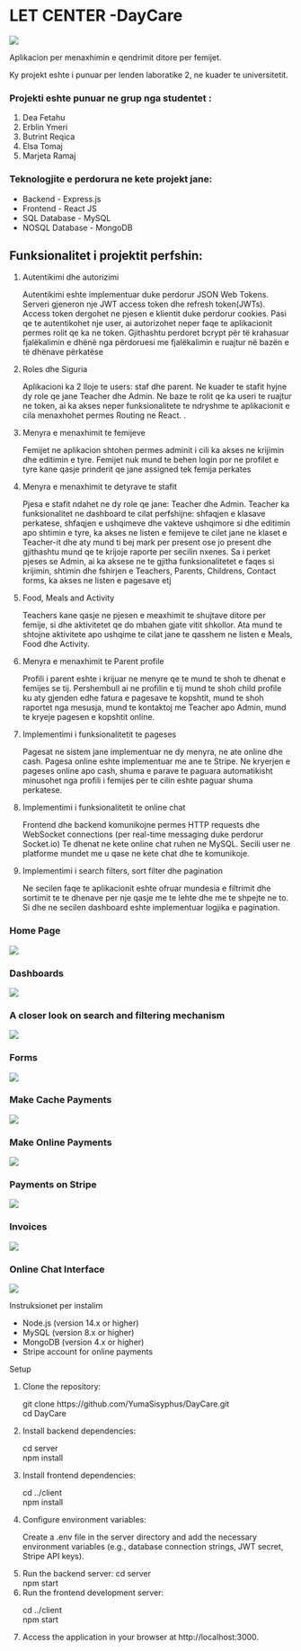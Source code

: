  <h1> LET CENTER -DayCare   </h1>
 <img src= "https://github.com/YumaSisyphus/DayCare/assets/119975261/5814b938-edf2-4a6b-a4d2-81be202c791a">

 <p>Aplikacion per menaxhimin e qendrimit ditore per femijet.</p>

 <p>Ky projekt eshte i punuar per lenden laboratike 2, ne kuader te universitetit.</p>
 <h3>Projekti eshte punuar ne grup nga studentet : </h3>
 <ol>
   <li>Dea Fetahu</li>
   <li>Erblin Ymeri</li>
   <li>Butrint Reqica</li>
   <li>Elsa Tomaj</li>
   <li>Marjeta Ramaj</li>
 </ol>
 <h3>Teknologjite e perdorura ne kete projekt jane:</h3>

 <ul>
   <li>Backend - Express.js</li>
   <li>Frontend - React JS </li>
   <li>SQL Database - MySQL</li>
   <li>NOSQL Database - MongoDB</li>
 </ul>

 <h2>Funksionalitet i projektit perfshin:</h2>

 <ol>
   <li>Autentikimi dhe autorizimi
   <p>Autentikimi eshte implementuar duke perdorur JSON Web Tokens. Serveri gjeneron nje JWT access token dhe refresh token(JWTs). Access token dergohet ne pjesen e klientit duke perdorur cookies. Pasi qe te autentikohet nje user, ai autorizohet neper faqe te aplikacionit permes rolit qe ka ne token. Gjithashtu perdoret bcrypt për të krahasuar fjalëkalimin e dhënë nga përdoruesi me fjalëkalimin e ruajtur në bazën e të dhënave përkatëse  </p> </li>
   <li>Roles dhe Siguria
   <p>Aplikacioni ka 2 lloje te users: staf dhe parent. Ne kuader te stafit hyjne dy role qe jane Teacher dhe Admin. Ne baze te rolit qe ka useri te ruajtur ne token, ai ka akses neper funksionalitete te ndryshme te aplikacionit e cila menaxhohet permes Routing ne React. .</p>
   </li>
   <li> Menyra e menaxhimit te femijeve
     <p>Femijet ne aplikacion shtohen permes adminit i cili ka akses ne krijimin dhe editimin e tyre. Femijet nuk mund te behen login por ne profilet e tyre kane qasje prinderit qe jane assigned tek femija perkates</p>
   </li>
   <li> Menyra e menaxhimit te detyrave te stafit
     <p>Pjesa e stafit ndahet ne dy role qe jane: Teacher dhe Admin. Teacher ka funksionalitet ne dashboard te cilat perfshijne: shfaqjen e klasave perkatese, shfaqjen e ushqimeve dhe vakteve ushqimore si dhe editimin apo shtimin e tyre, ka akses ne listen e femijeve te cilet jane ne klaset e Teacher-it dhe aty mund ti bej mark per present ose jo present dhe gjithashtu mund qe te krijoje raporte per secilin nxenes. Sa i perket pjeses se Admin, ai ka aksese ne te gjitha funksionalitetet e faqes si krijimin, shtimin dhe fshirjen e Teachers, Parents, Childrens, Contact forms, ka akses ne listen e pagesave etj </p>
   </li>
   <li> Food, Meals and Activity
     <p>Teachers kane qasje ne pjesen e meaxhimit te shujtave ditore per femije, si dhe aktivitetet qe do mbahen gjate vitit shkollor. Ata mund te shtojne aktivitete apo ushqime te cilat jane te qasshem ne listen e Meals, Food dhe Activity.</p>
   </li>
    <li> Menyra e menaxhimit te Parent profile
     <p>Profili i parent eshte i krijuar ne menyre qe te mund te shoh te dhenat e femijes se tij. Pershembull ai ne profilin e tij mund te shoh child profile ku aty gjenden edhe fatura e pagesave te kopshtit, mund te shoh raportet nga mesusja, mund te kontaktoj me Teacher apo Admin, mund te kryeje pagesen e kopshtit online.</p>
   </li>
   <li> Implementimi i funksionalitetit te pageses
     <p>Pagesat ne sistem jane implementuar ne dy menyra, ne ate online dhe cash. Pagesa online eshte implementuar me ane te Stripe. Ne kryerjen e pageses online apo cash, shuma e parave te paguara automatikisht minusohet nga profili i femijes per te cilin eshte paguar shuma perkatese.</p>
   </li>
   <li> Implementimi i funksionalitetit te online chat
     <p>Frontend dhe backend komunikojne permes HTTP requests dhe WebSocket connections (per real-time messaging duke perdorur Socket.io) Te dhenat ne kete online chat ruhen ne MySQL. Secili user ne platforme mundet me u qase ne kete chat dhe te komunikoje. </p>
   </li>
   <li> Implementimi i search filters, sort filter dhe pagination
     <p>Ne secilen faqe te aplikacionit eshte ofruar mundesia e filtrimit dhe sortimit te te dhenave per nje qasje me te lehte dhe me te shpejte ne to. Si dhe ne secilen dashboard eshte implementuar logjika e pagination.</p>
   </li>
 </ol>
 <h3>Home Page</h3>
 <img src="https://github.com/YumaSisyphus/DayCare/assets/119975261/5ba09691-75c6-4230-babf-135b57befd77">
 
 <h3>Dashboards</h3>
 <img src="https://github.com/YumaSisyphus/DayCare/assets/119975261/e79ff16e-6354-4839-b86e-f26c14adbab3">

<h3>A closer look on search and filtering mechanism</h3>
<img src="https://github.com/YumaSisyphus/DayCare/assets/119975261/3807e7a1-24f3-4cd2-abbb-bcaea2f22cb4">

<h3>Forms </h3>
<img src="https://github.com/YumaSisyphus/DayCare/assets/119975261/87f519ed-4afe-4712-bf0f-e61637232d00">

<h3>Make Cache Payments</h3>
<img src="https://github.com/YumaSisyphus/DayCare/assets/119975261/6a38a7fb-6188-4c03-93ee-4cad7f09559b">

<h3>Make Online Payments</h3>
<img src="https://github.com/YumaSisyphus/DayCare/assets/119975261/9891257a-be4e-4837-80e0-df3040143de5">

 <h3>Payments on Stripe</h3>
<img src="https://github.com/YumaSisyphus/DayCare/assets/119975261/23eaf29d-a2e1-447d-9599-67f4f272d9dc">

<h3>Invoices</h3>
<img src="https://github.com/YumaSisyphus/DayCare/assets/119975261/1e439eb2-2aa4-4a2b-8f39-6d736c725a0a">


<h3>Online Chat Interface</h3>
<img src="https://github.com/YumaSisyphus/DayCare/assets/119975261/7288ca6e-9fd1-4e2b-8d71-d61d62cb83ca">

Instruksionet per instalim
<ul>
<li>Node.js (version 14.x or higher)</li>
<li>MySQL (version 8.x or higher)</li>
<li>MongoDB (version 4.x or higher)</li>
<li>Stripe account for online payments</li>
 </ul>
Setup
<ol>
 <li>Clone the repository:
 <p>git clone https://github.com/YumaSisyphus/DayCare.git <br>
     cd DayCare</p></li>
 <li>Install backend dependencies:
 <p>cd server <br>
npm install
</p></li>
 <li>Install frontend dependencies:
  <p>cd ../client <br>
npm install
</p>
 </li>
 <li>Configure environment variables:
<p>Create a .env file in the server directory and add the necessary environment variables (e.g., database connection strings, JWT secret, Stripe API keys).
</p>
</li>
 <li>Run the backend server:
 cd server <br>
npm start
</li>
 <li>Run the frontend development server:
 <p>cd ../client <br>
npm start
</p></li>
 <li>Access the application in your browser at http://localhost:3000.
</li>
</ol>


